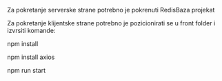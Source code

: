 Za pokretanje serverske strane potrebno je pokrenuti RedisBaza projekat

Za pokretanje klijentske strane potrebno je pozicionirati se u front folder i izvrsiti komande:

npm install

npm install axios

npm run start

